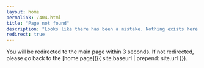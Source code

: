 ```yaml
---
layout: home
permalink: /404.html
title: "Page not found"
description: "Looks like there has been a mistake. Nothing exists here."
redirect: true
---
```


<div class="container">
    You will be redirected to the main page within 3 seconds. If not redirected, please go back to the [home page]({{ site.baseurl | prepend: site.url }}).
</div>